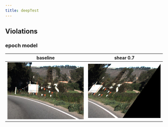 ```yaml
---
title: deepTest
---
```


## Violations
### epoch model
| baseline                                         | shear 0.7                                                  |
| -------------                                    | -------------                                              |
| ![](./epoch_violations/1479425605715851115.jpg)  | ![](./epoch_violations/1479425605715851115_shear_0.7.jpg)  |
